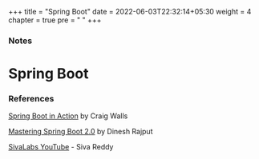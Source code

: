 +++
title = "Spring Boot"
date = 2022-06-03T22:32:14+05:30
weight = 4
chapter = true
pre = "<i class='devicon-spring-plain colored'></i> "
+++

### Notes

# Spring Boot

### References
[Spring Boot in Action](https://g.co/kgs/sdaP8d) by Craig Walls

[Mastering Spring Boot 2.0](https://g.co/kgs/A7LNcW) by Dinesh Rajput

[SivaLabs YouTube](https://www.youtube.com/@SivaLabs) - Siva Reddy